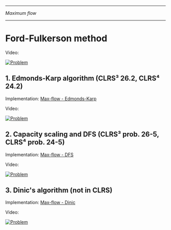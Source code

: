 _________________________________________
*Maximum flow*
_________________________________________

# Ford-Fulkerson method

Video:

[![Problem](https://img.youtube.com/vi/LdOnanfc5TM/0.jpg)](https://www.youtube.com/watch?v=LdOnanfc5TM)

## 1. Edmonds-Karp algorithm (CLRS³ 26.2, CLRS⁴ 24.2)

Implementation: [Max-flow - Edmonds-Karp](https://github.com/pl3onasm/AADS/blob/main/algorithms/graphs/MF-ford-fulkerson/ffm-1.c)

Video:

[![Problem](https://img.youtube.com/vi/RppuJYwlcI8/0.jpg)](https://www.youtube.com/watch?v=RppuJYwlcI8)

## 2. Capacity scaling and DFS (CLRS³ prob. 26-5, CLRS⁴ prob. 24-5)

Implementation: [Max-flow - DFS](https://github.com/pl3onasm/AADS/blob/main/algorithms/graphs/MF-ford-fulkerson/ffm-2.c)

Video:

[![Problem](https://img.youtube.com/vi/1ewLrXUz4kk/0.jpg)](https://www.youtube.com/watch?v=1ewLrXUz4kk)

## 3. Dinic's algorithm (not in CLRS)

Implementation: [Max-flow - Dinic](https://github.com/pl3onasm/AADS/blob/main/algorithms/graphs/MF-ford-fulkerson/ffm-3.c)

Video:

[![Problem](https://img.youtube.com/vi/M6cm8UeeziI/0.jpg)](https://www.youtube.com/watch?v=M6cm8UeeziI)
